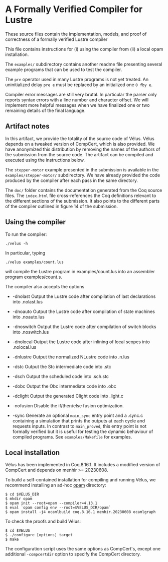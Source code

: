 # A Formally Verified Compiler for Lustre

These source files contain the implementation, models, and proof of
correctness of a formally verified Lustre compiler

This file contains instructions for (i) using the compiler from (ii) a local 
opam installation.

The `examples/` subdirectory contains another readme file presenting several
example programs that can be used to test the compiler.

The `pre` operator used in many Lustre programs is not yet treated.
An uninitialized delay `pre e` must be replaced by an initialized one `0 fby e`.

Compiler error messages are still very brutal. In particular the parser only
reports syntax errors with a line number and character offset. We will
implement more helpful messages when we have finalized one or two remaining
details of the final language.

## Artifact notes

In this artifact, we provide the totality of the source code of Vélus.
Vélus depends on a tweaked version of CompCert, which is also provided.
We have anonymized this distribution by removing the names of the authors of the
submission from the source code.
The artifact can be compiled and executed using the instructions below.

The `stepper-motor` example presented in the submission is available in the
`examples/stepper-motor/` subdirectory. 
We have already provided the code produced by the compiler after each pass in
the same directory.

The `doc/` folder contains the documentation generated from the Coq source files.
The `index.html` file cross-references the Coq definitions relevant to the different sections of the submission.
It also points to the different parts of the compiler outlined in figure 14 of the submission.

## Using the compiler

To run the compiler:

    ./velus -h

In particular, typing

    ./velus examples/count.lus

will compile the Lustre program in examples/count.lus into an assembler
program examples/count.s.

The compiler also accepts the options

* -dnolast
  Output the Lustre code after compilation of last declarations into <file>.nolast.lus

* -dnoauto
  Output the Lustre code after compilation of state machines into <file>.noauto.lus

* -dnoswitch
  Output the Lustre code after compilation of switch blocks into <file>.noswitch.lus

* -dnolocal
  Output the Lustre code after inlining of local scopes into <file>.nolocal.lus

* -dnlustre
  Output the normalized NLustre code into <file>.n.lus

* -dstc
  Output the Stc intermediate code into <file>.stc

* -dsch
  Output the scheduled code into <file>.sch.stc

* -dobc
  Output the Obc intermediate code into <file>.obc

* -dclight
  Output the generated Clight code into <file>.light.c

* -nofusion
  Disable the if/then/else fusion optimization.

* -sync
  Generate an optional `main_sync` entry point and a <file>.sync.c
  containing a simulation that prints the outputs at each cycle and requests
  inputs. In contrast to `main_proved`, this entry point is not formally verified
  but it is useful for testing the dynamic behaviour of compiled programs.
  See `examples/Makefile` for examples.

## Local installation

Vélus has been implemented in Coq.8.16.1. It includes a
modified version of CompCert and depends on menhir >= 20230608.


To build a self-contained installation for compiling and running
Vélus, we recommend installing an ad-hoc
[opam](https://opam.ocaml.org/) directory:

    $ cd $VELUS_DIR
    $ mkdir opam
    $ opam init --root=opam --compiler=4.13.1
    $ eval `opam config env --root=$VELUS_DIR/opam`
    $ opam install -j4 ocamlbuild coq.8.16.1 menhir.20230608 ocamlgraph

To check the proofs and build Vélus:

    $ cd $VELUS
    $ ./configure [options] target
    $ make

The configuration script uses the same options as CompCert's, except one
additional `-compcertdir` option to specify the CompCert directory.
